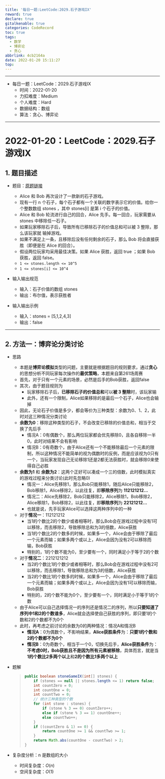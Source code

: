```yaml
---
title: '每日一题:LeetCode:2029.石子游戏IX'
reward: true
declare: true
gitalkenable: true
categories: CodeRecord
toc: true
tags:
  - 数学
  - 博弈论
  - 贪心
abbrlink: 4cb2164a
date: 2022-01-20 15:11:27
top:
---
```

---

* 每日一题：LeetCode：2029.石子游戏IX
  * 时间：2022-01-20
  * 力扣难度：Medium
  * 个人难度：Hard
  * 数据结构：数组
  * 算法：贪心、博弈论


---

<!-- more -->

# 2022-01-20：LeetCode：2029.石子游戏IX

## 1. 题目描述

* 题目：[原题链接](https://leetcode-cn.com/problems/stone-game-ix/)

  * Alice 和 Bob 再次设计了一款新的石子游戏。
  * 现有一行 n 个石子，每个石子都有一个关联的数字表示它的价值。给你一个整数数组 stones ，其中 stones[i] 是第 i 个石子的价值。
  * Alice 和 Bob 轮流进行自己的回合，Alice 先手。每一回合，玩家需要从 stones 中移除任一石子。
  * 如果玩家移除石子后，导致所有已移除石子的价值总和可以被 3 整除，那么该玩家就 输掉游戏。
  * 如果不满足上一条，且移除后没有任何剩余的石子，那么 Bob 将会直接获胜（即便是在 Alice 的回合）。
  * 假设两位玩家均采用最佳决策。如果 Alice 获胜，返回 true ；如果 Bob 获胜，返回 false。
  * `1 <= stones.length <= 10^5`
  * `1 <= stones[i] <= 10^4`

* 输入输出规范

  * 输入：石子价值的数组 stones
  * 输出：布尔值，表示获胜者

* 输入输出示例

  * 输入：stones = [5,1,2,4,3]
  * 输出：false
  

---

## 2. 方法一：博弈论分类讨论

* 思路

  * 本题是**博弈论模拟**类型的问题，主要就是根据题目的规则要求，通过**贪心**的思想分析不同玩家每次操作的**最优策略**，本题来自第261场周赛
  * 首先，对于只有一个元素的场景，必然是后手的Bob获胜，返回false
  * 其次，由于题目规则为
    * 玩家移除石子后，**已移除石子的价值总和**可以**被 3 整除**时，该玩家输
    * 此外，还有一个限制，Alice如果移除的是最后一个石子，Alice也会输掉
  * 因此，无论石子价值是多少，都会等价为三种类型：余数为0、1、2，此时对这三种情况分类讨论
  * **余数为0**：移除这种类型的石子，不会改变已移除的价值总和，相当于交换了先后手
    * 情况A：0有偶数个，那么两位玩家都会优先移除0，且各自移除一半0，此时对结果不会有影响
    * 情况B：0有奇数个，由于Alice还有一个不能移除最后一个元素的限制，所以这种情况不能简单的视为偶数时的反例，而是应该视为0只有一个，当玩家发现自己无论移除1还是2都无法获胜时，就会移除0来使得自己必胜
  * **余数为1** 和 **余数为2**：这两个正好可以凑成一个三的倍数，此时模拟真实的游戏过程来分类讨论(此时先忽略0)
    * 情况一：Alice先移除1，那么Bob只能移除1，随后Alice只能移除2，Bob移除1，Alice移除2，以此往复，即**移除序列**为 **112121212...**
    * 情况二：Alice先移除2，Bob只能移除2，Alice移除1，Bob移除2，Alice移除1，Bob移除2，以此往复，即**移除序列**为 **22121212...**
    * 也就是说，先手玩家Alice可以选择这两种序列中的一种
  * 对于**情况一**：112121212
    * 当1的个数比2的个数少或者相等时，那么Bob会在游戏过程中没有1可以移除，而去移除2，导致移除总和为3的倍数，Alice获胜
    * 当1的个数比2的个数多的时候，如果多一个，Alice会由于移除了最后一个元素而输；如果多两个或以上，Alice会因为没有2可以移除而输，Bob获胜
    * 特别的，1的个数不能为0，至少要有一个，同时满足小于等于2的个数
  * 对于**情况二**：2212121212
    * 当2的个数比1的个数少或者相等时，那么Bob会在游戏过程中没有2可以移除，而去移除1，导致移除总和为3的倍数，Alice获胜
    * 当2的个数比1的个数多的时候，如果多一个，Alice会由于移除了最后一个元素而输；如果多两个或以上，Alice会因为没有1可以移除而输，Bob获胜
    * 特别的，2的个数不能为0个，至少要有一个，同时满足小于等于1的个数
  * 由于Alice可以自己选择情况一的序列还是情况二的序列，所以**只要知道了序列中1和2的个数谁多**，Alice就会选择使自己获胜的序列，即只要1的个数和2的个数都不为0个
  * 此时，再考虑之前讨论的余数为0的两种情况：情况A和情况B
    * **情况A**：0为偶数个，不影响结果，**Alice获胜条件**为：**只要1的个数和2的个数都不为0个**
    * **情况B**：0为奇数个，相当于一个0，切换先后手，**Alice获胜条件**为：**不考虑0时，Bob获胜且不是因为所有元素被移除**，具体而言，就是当**1的个数比2多两个以上**和**2的个数比1多两个以上**
  
* 题解

  > ```java
  > public boolean stoneGameIX(int[] stones) {
  >     if (stones == null || stones.length <= 1) return false;
  >     int countZero = 0;
  >     int countOne = 0;
  >     int countTwo = 0;
  >     // 统计三种类型的个数
  >     for (int stone : stones) {
  >         if (stone % 3 == 0) countZero++;
  >         else if (stone % 3 == 1) countOne++;
  >         else countTwo++;
  >     }
  >     if ((countZero & 1) == 0) {
  >         return countOne >= 1 && countTwo >= 1;
  >     }
  >     return Math.abs(countOne - countTwo) > 2;
  > }
  > ```

* 复杂度分析：n 是数组的大小

  * 时间复杂度：$O(n)$
  * 空间复杂度：$O(1)$

